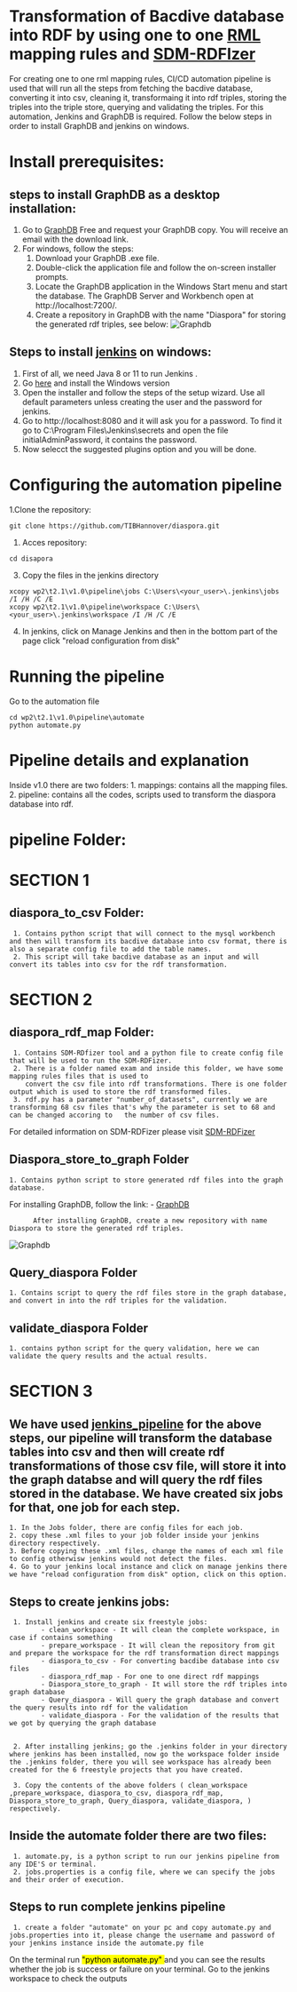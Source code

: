 # Transformation of Bacdive database into RDF by using one to one [RML](https://rml.io/specs/rml/#overview-0) mapping rules and [SDM-RDFIzer](https://github.com/SDM-TIB/SDM-RDFizer) 

For creating one to one rml mapping rules, CI/CD automation pipeline is used that will run all the steps from fetching the bacdive database, converting it into csv, cleaning it, transformaing it into rdf triples, storing the triples into the triple store, querying and validating the triples. For this automation, Jenkins and GraphDB is required. Follow the below steps in order to install GraphDB and jenkins on windows. 

      
# Install prerequisites:
  ## steps to install GraphDB as a desktop installation:
  1. Go to [GraphDB](https://www.ontotext.com/products/graphdb/graphdb-free/) Free and request your GraphDB copy. You will receive an email with the download link. 
  2. For windows, follow the steps: 
       1. Download your GraphDB .exe file.
       2. Double-click the application file and follow the on-screen installer prompts.
       3. Locate the GraphDB application in the Windows Start menu and start the database. The GraphDB Server and Workbench open at http://localhost:7200/.
       4. Create a repository in GraphDB with the name "Diaspora" for storing the generated rdf triples, see below:
       ![Graphdb](https://user-images.githubusercontent.com/55106484/176881416-3f39143e-6615-4e83-9f04-80338fc589dc.PNG)
  
  ## Steps to install [jenkins](https://www.jenkins.io/doc/book/installing/windows/) on windows: 
   1. First of all, we need Java 8 or 11 to run Jenkins .
   2. Go [here](https://www.jenkins.io/download/#downloading-jenkins) and install the Windows version
   3. Open the installer and follow the steps of the setup wizard. Use all default parameters unless creating the user and the password for jenkins.
   4. Go to http://localhost:8080 and it will ask you for a password. To find it go to C:\Program Files\Jenkins\secrets and open the file initialAdminPassword, it contains the password.
   5. Now selecct the suggested plugins option and you will be done.
 
# Configuring the automation pipeline 

1.Clone the repository:
```
git clone https://github.com/TIBHannover/diaspora.git
```

1. Acces repository:

```
cd disapora
```

3. Copy the files in the jenkins directory

```
xcopy wp2\t2.1\v1.0\pipeline\jobs C:\Users\<your_user>\.jenkins\jobs /I /H /C /E
xcopy wp2\t2.1\v1.0\pipeline\workspace C:\Users\<your_user>\.jenkins\workspace /I /H /C /E
```

4. In jenkins, click on Manage Jenkins and then in the bottom part of the page click "reload configuration from disk"


# Running the pipeline

Go to the automation file
```
cd wp2\t2.1\v1.0\pipeline\automate
python automate.py
```
# Pipeline details and explanation 
  Inside v1.0 there are two folders: 
      1. mappings: contains all the mapping files. 
      2. pipeline: contains all the codes, scripts used to transform the diaspora database into rdf.
 
# pipeline Folder: 

# SECTION 1
   
## diaspora_to_csv Folder:
     1. Contains python script that will connect to the mysql workbench and then will transform its bacdive database into csv format, there is also a separate config file to add the table names.  
     2. This script will take bacdive database as an input and will convert its tables into csv for the rdf transformation. 
     
# SECTION 2
     
## diaspora_rdf_map Folder:
     1. Contains SDM-RDfizer tool and a python file to create config file that will be used to run the SDM-RDFizer. 
     2. There is a folder named exam and inside this folder, we have some mapping rules files that is used to 
        convert the csv file into rdf transformations. There is one folder output which is used to store the rdf transformed files. 
     3. rdf.py has a parameter "number_of_datasets", currently we are transforming 68 csv files that's why the parameter is set to 68 and can be changed accoring to   the number of csv files.
    
 For detailed information on SDM-RDFizer please visit [SDM-RDFizer](https://github.com/SDM-TIB/SDM-RDFizer)

## Diaspora_store_to_graph Folder
    1. Contains python script to store generated rdf files into the graph database. 
  For installing GraphDB, follow the link:
          - [GraphDB](https://graphdb.ontotext.com/documentation/free/free/run-desktop-installation.html)
          
          After installing GraphDB, create a new repository with name Diaspora to store the generated rdf triples. 
          
          
   ![Graphdb](https://user-images.githubusercontent.com/55106484/176881416-3f39143e-6615-4e83-9f04-80338fc589dc.PNG)

    
## Query_diaspora Folder
    1. Contains script to query the rdf files store in the graph database, and convert in into the rdf triples for the validation. 
    
## validate_diaspora Folder
    1. contains python script for the query validation, here we can validate the query results and the actual results. 
    
# SECTION 3 
    
## We have used [jenkins_pipeline](https://www.jenkins.io/doc/book/installing/) for the above steps, our pipeline will transform the database tables into csv and then will create rdf transformations of those csv file, will store it into the graph databse and will query the rdf files stored in the database. We have created six jobs for that, one job for each step. 
    1. In the Jobs folder, there are config files for each job. 
    2. copy these .xml files to your job folder inside your jenkins directory respectively.
    3. Before copying these .xml files, change the names of each xml file to config otherwisw jenkins would not detect the files. 
    4. Go to your jenkins local instance and click on manage jenkins there we have "reload configuration from disk" option, click on this option. 
    
## Steps to create jenkins jobs: 
     1. Install jenkins and create six freestyle jobs:
            - clean_workspace - It will clean the complete workspace, in case if contains something
            - prepare_workspace - It will clean the repository from git and prepare the workspace for the rdf transformation direct mappings
            - diaspora_to_csv - For converting bacdibe database into csv files
            - diaspora_rdf_map - For one to one direct rdf mappings
            - Diaspora_store_to_graph - It will store the rdf triples into graph database
            - Query_diaspora - Will query the graph database and convert the query results into rdf for the validation
            - validate_diaspora - For the validation of the results that we got by querying the graph database
         
           
     2. After installing jenkins; go the .jenkins folder in your directory where jenkins has been installed, now go the workspace folder inside the .jenkins folder, there you will see workspace has already been created for the 6 freestyle projects that you have created. 
     
     3. Copy the contents of the above folders ( clean_workspace ,prepare_workspace, diaspora_to_csv, diaspora_rdf_map, Diaspora_store_to_graph, Query_diaspora, validate_diaspora, ) respectively. 
 
 ## Inside the automate folder there are two files:
     1. automate.py, is a python script to run our jenkins pipeline from any IDE'S or terminal.  
     2. jobs.properties is a config file, where we can specify the jobs and their order of execution. 
     
 ## Steps to run complete jenkins pipeline
     1. create a folder "automate" on your pc and copy automate.py and jobs.properties into it, please change the username and password of your jenkins instance inside the automate.py file 
On the terminal run <mark> "python automate.py" </mark> and you can see the results whether the job is success or failure on your terminal. Go to the jenkins workspace to check the outputs
